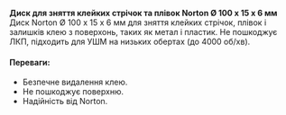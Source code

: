 **Диск для зняття клейких стрічок та плівок Norton Ø 100 x 15 x 6 мм**  
Диск Norton Ø 100 x 15 x 6 мм для зняття клейких стрічок, плівок і залишків клею з поверхонь, таких як метал і пластик. Не пошкоджує ЛКП, підходить для УШМ на низьких обертах (до 4000 об/хв).

#### Переваги:

- Безпечне видалення клею.
- Не пошкоджує поверхню.
- Надійність від Norton.

